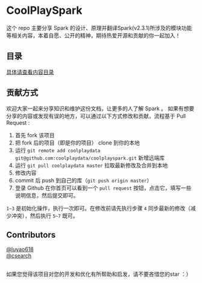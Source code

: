 # CoolPlaySpark

这个 repo 主要分享 Spark 的设计、原理并翻译Spark(v2.3.1)所涉及的模块功能等相关内容，本着自愿、公开的精神，期待热爱开源和贡献的你一起加入！

## 目录

[具体请查看内容目录](./concept.md)

## 贡献方式

欢迎大家一起来分享知识和维护这份文档，让更多的人了解 Spark 。
如果有想要分享的内容或发现有误的地方，可以通过以下方式修改和贡献，流程基于 Pull Request :

1. 首先 fork 该项目
2. 把 fork 后的项目（即是你的项目） clone 到你的本地
3. 运行 `git remote add coolplaydata git@github.com:coolplaydata/coolplayspark.git` 新增远端库
4. 运行 `git pull coolplaydata master` 拉取最新修改及合并到本地
5. 修改内容
6. commit 后 push 到自己的库（`git push origin master`）
7. 登录 Github 在你首页可以看到一个 `pull request` 按钮，点击它，填写一些说明信息，然后提交即可。

`1~3` 是初始化操作，执行一次即可。在修改前请先执行步骤 `4` 同步最新的修改（减少冲突），然后执行 `5~7` 既可。



## Contributors
[@luyao618](https://github.com/luyao618)  
[@csearch](https://github.com/csearch) 

## 
如果您觉得该项目对您的开发和优化有所帮助和启发，请不要吝惜您的star ：）

